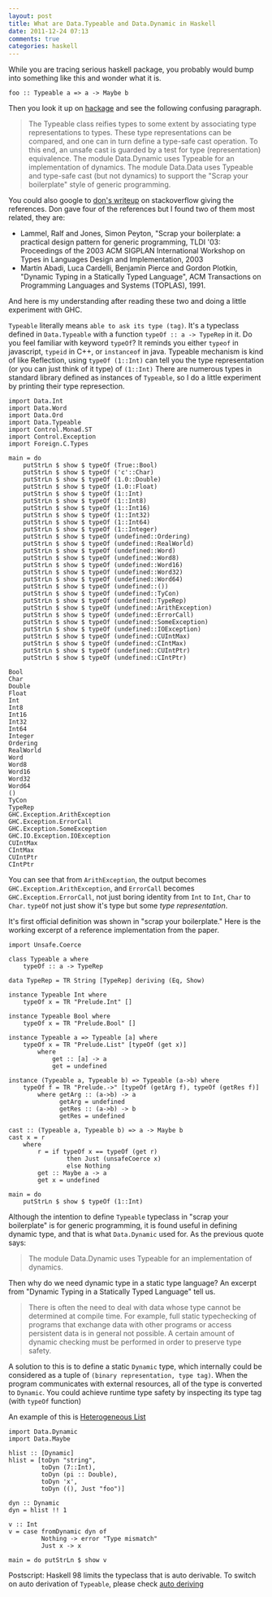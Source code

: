 ```yaml
---
layout: post
title: What are Data.Typeable and Data.Dynamic in Haskell
date: 2011-12-24 07:13
comments: true
categories: haskell 
---
```


While you are tracing serious haskell package, you probably would bump into something like this and wonder what it is.

```
foo :: Typeable a => a -> Maybe b
```

Then you look it up on [hackage](http://haskell.org/ghc/docs/latest/html/libraries/base-4.4.1.0/Data-Typeable.html) and see the following confusing paragraph.

> The Typeable class reifies types to some extent by associating type representations to types. 
> These type representations can be compared, and one can in turn define a type-safe cast operation. 
> To this end, an unsafe cast is guarded by a test for type (representation) equivalence. 
> The module Data.Dynamic uses Typeable for an implementation of dynamics. 
> The module Data.Data uses Typeable and type-safe cast (but not dynamics) 
> to support the "Scrap your boilerplate" style of generic programming.

You could also google to [don's writeup](http://stackoverflow.com/questions/6600380/what-is-haskells-data-typeable) on stackoverflow giving the references.
Don gave four of the references but I found two of them most related, they are:

* Lammel, Ralf and Jones, Simon Peyton, "Scrap your boilerplate: a practical design pattern for generic programming, TLDI '03: Proceedings of the 2003 ACM SIGPLAN International Workshop on Types in Languages Design and Implementation, 2003
* Martín Abadi, Luca Cardelli, Benjamin Pierce and Gordon Plotkin, "Dynamic Typing in a Statically Typed Language", ACM Transactions on Programming Languages and Systems (TOPLAS), 1991.

And here is my understanding after reading these two and doing a little experiment with GHC.

`Typeable` literally means `able to ask its type (tag)`.
It's a typeclass defined in `Data.Typeable` with a function `typeOf :: a -> TypeRep` in it.
Do you feel familiar with keyword `typeOf`? 
It reminds you either `typeof` in javascript, `typeid` in C++, or `instanceof` in java.
Typeable mechanism is kind of like Reflection, using `typeOf (1::Int)` can tell you the type representation (or you can just think of it type) of `(1::Int)`
There are numerous types in standard library defined as instances of `Typeable`, so I do a little experiment by printing their type represection.

```
import Data.Int
import Data.Word
import Data.Ord
import Data.Typeable
import Control.Monad.ST
import Control.Exception
import Foreign.C.Types

main = do
    putStrLn $ show $ typeOf (True::Bool)
    putStrLn $ show $ typeOf ('c'::Char)
    putStrLn $ show $ typeOf (1.0::Double)
    putStrLn $ show $ typeOf (1.0::Float)
    putStrLn $ show $ typeOf (1::Int)
    putStrLn $ show $ typeOf (1::Int8)
    putStrLn $ show $ typeOf (1::Int16)
    putStrLn $ show $ typeOf (1::Int32)
    putStrLn $ show $ typeOf (1::Int64)
    putStrLn $ show $ typeOf (1::Integer)
    putStrLn $ show $ typeOf (undefined::Ordering)
    putStrLn $ show $ typeOf (undefined::RealWorld)
    putStrLn $ show $ typeOf (undefined::Word)
    putStrLn $ show $ typeOf (undefined::Word8)
    putStrLn $ show $ typeOf (undefined::Word16)
    putStrLn $ show $ typeOf (undefined::Word32)
    putStrLn $ show $ typeOf (undefined::Word64)
    putStrLn $ show $ typeOf (undefined::())
    putStrLn $ show $ typeOf (undefined::TyCon)
    putStrLn $ show $ typeOf (undefined::TypeRep)
    putStrLn $ show $ typeOf (undefined::ArithException)
    putStrLn $ show $ typeOf (undefined::ErrorCall)
    putStrLn $ show $ typeOf (undefined::SomeException)
    putStrLn $ show $ typeOf (undefined::IOException)
    putStrLn $ show $ typeOf (undefined::CUIntMax)
    putStrLn $ show $ typeOf (undefined::CIntMax)
    putStrLn $ show $ typeOf (undefined::CUIntPtr)
    putStrLn $ show $ typeOf (undefined::CIntPtr)
```


```
Bool
Char
Double
Float
Int
Int8
Int16
Int32
Int64
Integer
Ordering
RealWorld
Word
Word8
Word16
Word32
Word64
()
TyCon
TypeRep
GHC.Exception.ArithException
GHC.Exception.ErrorCall
GHC.Exception.SomeException
GHC.IO.Exception.IOException
CUIntMax
CIntMax
CUIntPtr
CIntPtr
```

You can see that from `ArithException`, the output becomes `GHC.Exception.ArithException`, and `ErrorCall` becomes `GHC.Exception.ErrorCall`,
not just boring identity from `Int` to `Int`, `Char` to `Char`.
`typeOf` not just show it's type but some *type representation*.

It's first official definition was shown in "scrap your boilerplate."
Here is the working excerpt of a reference implementation from the paper.

```
import Unsafe.Coerce

class Typeable a where
    typeOf :: a -> TypeRep

data TypeRep = TR String [TypeRep] deriving (Eq, Show)

instance Typeable Int where
    typeOf x = TR "Prelude.Int" []

instance Typeable Bool where
    typeOf x = TR "Prelude.Bool" []

instance Typeable a => Typeable [a] where
    typeOf x = TR "Prelude.List" [typeOf (get x)]
        where
            get :: [a] -> a
            get = undefined

instance (Typeable a, Typeable b) => Typeable (a->b) where
    typeOf f = TR "Prelude.->" [typeOf (getArg f), typeOf (getRes f)]
        where getArg :: (a->b) -> a
              getArg = undefined
              getRes :: (a->b) -> b
              getRes = undefined

cast :: (Typeable a, Typeable b) => a -> Maybe b
cast x = r
    where
        r = if typeOf x == typeOf (get r)
                then Just (unsafeCoerce x)
                else Nothing
        get :: Maybe a -> a
        get x = undefined

main = do
    putStrLn $ show $ typeOf (1::Int)
```


Although the intention to define `Typeable` typeclass in "scrap your boilerplate" is for generic programming,
it is found useful in defining dynamic type, and that is what `Data.Dynamic` used for.
As the previous quote says:

> The module Data.Dynamic uses Typeable for an implementation of dynamics.

Then why do we need dynamic type in a static type language?
An excerpt from "Dynamic Typing in a Statically Typed Language" tell us.
> There is often the need to deal with data whose type cannot be
> determined at compile time. For example, full static typechecking
> of programs that exchange data with other programs or access persistent
> data is in general not possible. A certain amount of dynamic checking must
> be performed in order to preserve type safety.

A solution to this is to define a static `Dynamic` type, 
which internally could be considered as a tuple of `(binary representation, type tag)`.
When the program communicates with external resources,
all of the type is converted to `Dynamic`.
You could achieve runtime type safety by inspecting its type tag (with `typeOf` function)

An example of this is [Heterogeneous List](http://www.haskell.org/haskellwiki/Heterogenous_collections)

```
import Data.Dynamic
import Data.Maybe

hlist :: [Dynamic]
hlist = [toDyn "string",
         toDyn (7::Int),
         toDyn (pi :: Double),
         toDyn 'x',
         toDyn ((), Just "foo")]

dyn :: Dynamic
dyn = hlist !! 1

v :: Int
v = case fromDynamic dyn of
         Nothing -> error "Type mismatch"
         Just x -> x

main = do putStrLn $ show v
```

Postscript:
Haskell 98 limits the typeclass that is auto derivable.
To switch on auto derivation of `Typeable`, please check [auto deriving](http://www.haskell.org/ghc/docs/latest/html/users_guide/deriving.html)

